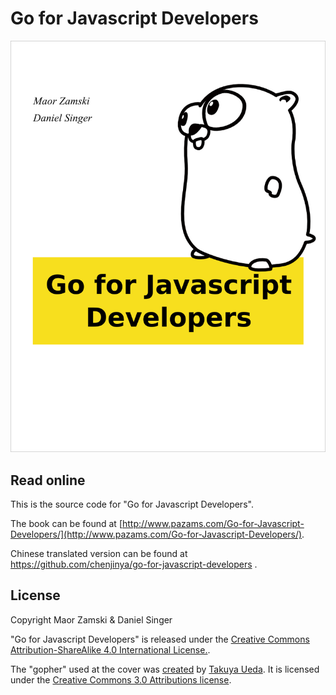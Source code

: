 # Go for Javascript Developers

![book cover](/src/images/cover.png)

## Read online

This is the source code for "Go for Javascript Developers".

The book can be found at [http://www.pazams.com/Go-for-Javascript-Developers/](http://www.pazams.com/Go-for-Javascript-Developers/).

Chinese translated version can be found at https://github.com/chenjinya/go-for-javascript-developers .


## License

Copyright Maor Zamski & Daniel Singer

"Go for Javascript Developers" is released under the [Creative Commons Attribution-ShareAlike 4.0 International License.](http://creativecommons.org/licenses/by-sa/4.0/).

The "gopher" used at the cover was [created](https://github.com/golang-samples/gopher-vector) by [Takuya Ueda](https://twitter.com/tenntenn). It is licensed under the [Creative Commons 3.0 Attributions license](https://creativecommons.org/licenses/by/3.0/deed).
